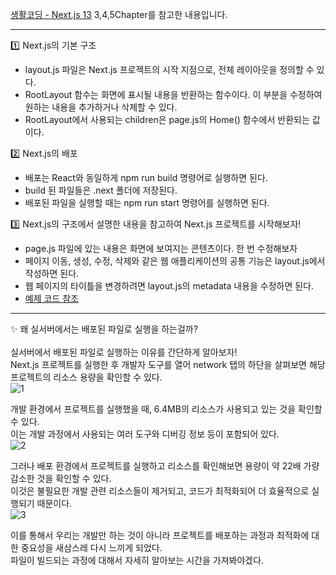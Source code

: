 [생활코딩 - Next.js 13](https://www.youtube.com/playlist?list=PLuHgQVnccGMCwxXsQuEoG-JJ7RlwtNdwJ) 3,4,5Chapter를 참고한 내용입니다. <br>

---

1️⃣ Next.js의 기본 구조
- layout.js 파일은 Next.js 프로젝트의 시작 지점으로, 전체 레이아웃을 정의할 수 있다.
- RootLayout 함수는 화면에 표시될 내용을 반환하는 함수이다. 이 부분을 수정하여 원하는 내용을 추가하거나 삭제할 수 있다.
- RootLayout에서 사용되는 children은 page.js의 Home() 함수에서 반환되는 값이다.

2️⃣ Next.js의 배포
- 배포는 React와 동일하게 npm run build 명령어로 실행하면 된다.
- build 된 파일들은 .next 폴더에 저장된다.
- 배포된 파일을 실행할 때는 npm run start 명령어를 실행하면 된다.

3️⃣ Next.js의 구조에서 설명한 내용을 참고하여 Next.js 프로젝트를 시작해보자!
- page.js 파일에 있는 내용은 화면에 보여지는 콘텐츠이다. 한 번 수정해보자
- 페이지 이동, 생성, 수정, 삭제와 같은 웹 애플리케이션의 공통 기능은 layout.js에서 작성하면 된다.
- 웹 페이지의 타이틀을 변경하려면 layout.js의 metadata 내용을 수정하면 된다.
- [예제 코드 참조](https://github.com/zzeri1008/nextjs-example1)

---

✨ 왜 실서버에서는 배포된 파일로 실행을 하는걸까? <br> <br>
실서버에서 배포된 파일로 실행하는 이유를 간단하게 알아보자! <br>
Next.js 프로젝트를 실행한 후 개발자 도구를 열어 network 탭의 하단을 살펴보면 해당 프로젝트의 리소스 용량을 확인할 수 있다. <br>
![1](https://github.com/zzeri1008/TIL/assets/142401247/3a55cef4-6ea0-4f47-94a7-76a144dc20cc)

개발 환경에서 프로젝트를 실행했을 때, 6.4MB의 리소스가 사용되고 있는 것을 확인할 수 있다. <br>
이는 개발 과정에서 사용되는 여러 도구와 디버깅 정보 등이 포함되어 있다. <br>
![2](https://github.com/zzeri1008/TIL/assets/142401247/b079a897-7c61-4e66-9650-5b937e4df117)

그러나 배포 환경에서 프로젝트를 실행하고 리소스를 확인해보면 용량이 약 22배 가량 감소한 것을 확인할 수 있다. <br>
이것은 불필요한 개발 관련 리소스들이 제거되고, 코드가 최적화되어 더 효율적으로 실행되기 때문이다. <br>
![3](https://github.com/zzeri1008/TIL/assets/142401247/fc2f98e1-e2f0-4b64-8510-5efd1b948262)

이를 통해서 우리는 개발만 하는 것이 아니라 프로젝트를 배포하는 과정과 최적화에 대한 중요성을 새삼스레 다시 느끼게 되었다. <br> 
파일이 빌드되는 과정에 대해서 자세히 알아보는 시간을 가져봐야겠다.

